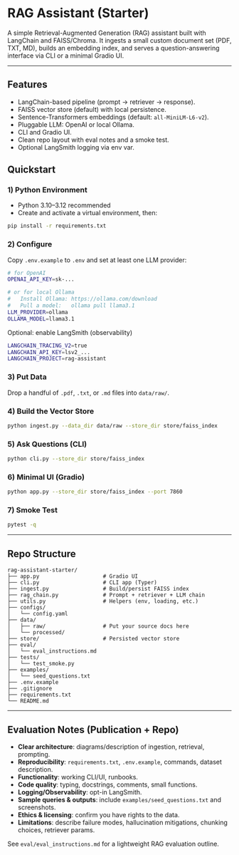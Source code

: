 # RAG Assistant (Starter)

A simple Retrieval-Augmented Generation (RAG) assistant built with LangChain and FAISS/Chroma.
It ingests a small custom document set (PDF, TXT, MD), builds an embedding index, and serves a
question-answering interface via CLI or a minimal Gradio UI.

---

## Features
- LangChain-based pipeline (prompt → retriever → response).
- FAISS vector store (default) with local persistence.
- Sentence-Transformers embeddings (default: `all-MiniLM-L6-v2`).
- Pluggable LLM: OpenAI or local Ollama.
- CLI and Gradio UI.
- Clean repo layout with eval notes and a smoke test.
- Optional LangSmith logging via env var.

## Quickstart

### 1) Python Environment
- Python 3.10–3.12 recommended
- Create and activate a virtual environment, then:
```bash
pip install -r requirements.txt
```

### 2) Configure
Copy `.env.example` to `.env` and set at least one LLM provider:
```bash
# for OpenAI
OPENAI_API_KEY=sk-...

# or for local Ollama
#   Install Ollama: https://ollama.com/download
#   Pull a model:   ollama pull llama3.1
LLM_PROVIDER=ollama
OLLAMA_MODEL=llama3.1
```

Optional: enable LangSmith (observability)
```bash
LANGCHAIN_TRACING_V2=true
LANGCHAIN_API_KEY=lsv2_...
LANGCHAIN_PROJECT=rag-assistant
```

### 3) Put Data
Drop a handful of `.pdf`, `.txt`, or `.md` files into `data/raw/`.

### 4) Build the Vector Store
```bash
python ingest.py --data_dir data/raw --store_dir store/faiss_index
```

### 5) Ask Questions (CLI)
```bash
python cli.py --store_dir store/faiss_index
```

### 6) Minimal UI (Gradio)
```bash
python app.py --store_dir store/faiss_index --port 7860
```

### 7) Smoke Test
```bash
pytest -q
```

---

## Repo Structure
```
rag-assistant-starter/
├── app.py                    # Gradio UI
├── cli.py                    # CLI app (Typer)
├── ingest.py                 # Build/persist FAISS index
├── rag_chain.py              # Prompt + retriever + LLM chain
├── utils.py                  # Helpers (env, loading, etc.)
├── configs/
│   └── config.yaml
├── data/
│   ├── raw/                  # Put your source docs here
│   └── processed/
├── store/                    # Persisted vector store
├── eval/
│   └── eval_instructions.md
├── tests/
│   └── test_smoke.py
├── examples/
│   └── seed_questions.txt
├── .env.example
├── .gitignore
├── requirements.txt
└── README.md
```

---

## Evaluation Notes (Publication + Repo)
- **Clear architecture**: diagrams/description of ingestion, retrieval, prompting.
- **Reproducibility**: `requirements.txt`, `.env.example`, commands, dataset description.
- **Functionality**: working CLI/UI, runbooks.
- **Code quality**: typing, docstrings, comments, small functions.
- **Logging/Observability**: opt-in LangSmith.
- **Sample queries & outputs**: include `examples/seed_questions.txt` and screenshots.
- **Ethics & licensing**: confirm you have rights to the data.
- **Limitations**: describe failure modes, hallucination mitigations, chunking choices, retriever params.

See `eval/eval_instructions.md` for a lightweight RAG evaluation outline.
